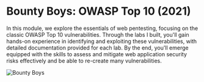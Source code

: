 # Bounty Boys: OWASP Top 10 (2021)

In this module, we explore the essentials of web pentesting, focusing on the classic OWASP Top 10 vulnerabilities. Through the labs I built, you'll gain hands-on experience in identifying and exploiting these vulnerabilities, with detailed documentation provided for each lab. By the end, you'll emerge equipped with the skills to assess and mitigate web application security risks effectively and be able to re-create many vulnerabilities.

![Bounty Boys](https://github.com/Forgebreaker/Bounty_Boys/assets/112708857/14ecde66-ba87-4091-93bb-5031c057c67d)

